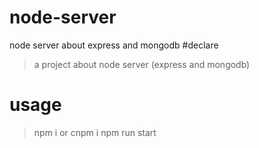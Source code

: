 # node-server
node server about express and mongodb
#declare
> a project about node server (express and mongodb)
# usage
> npm i  or cnpm i
> npm run start



